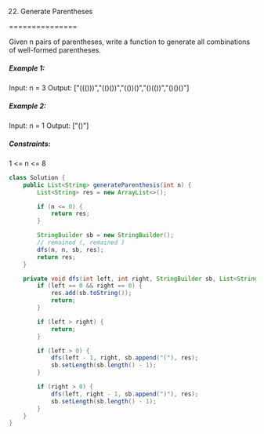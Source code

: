 22. Generate Parentheses

===============

Given n pairs of parentheses, write a function to generate all combinations of well-formed parentheses.

##### Example 1:

Input: n = 3
Output: ["((()))","(()())","(())()","()(())","()()()"]

##### Example 2:

Input: n = 1
Output: ["()"]

##### Constraints:

1 <= n <= 8

```java
class Solution {
    public List<String> generateParenthesis(int n) {
        List<String> res = new ArrayList<>();

        if (n <= 0) {
            return res;
        }

        StringBuilder sb = new StringBuilder();
        // remained (, remained )
        dfs(n, n, sb, res);
        return res;
    }

    private void dfs(int left, int right, StringBuilder sb, List<String> res) {
        if (left == 0 && right == 0) {
            res.add(sb.toString());
            return;
        }

        if (left > right) {
            return;
        }

        if (left > 0) {
            dfs(left - 1, right, sb.append("("), res);
            sb.setLength(sb.length() - 1);
        }

        if (right > 0) {
            dfs(left, right - 1, sb.append(")"), res);
            sb.setLength(sb.length() - 1);
        }
    }
}
```

